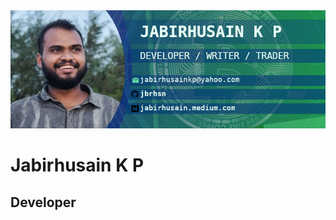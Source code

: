 <img src="https://github.com/jbrhsn/jbrhsn/blob/main/My%20Banner.jpg"/>
<h1>Jabirhusain K P</h1>
<h2>Developer</h2>
